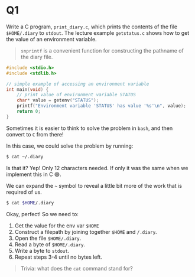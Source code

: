 Q1
==========================================

Write a C program, `print_diary.c`,
which prints the contents of the file `$HOME/.diary`
to `stdout`. The lecture example `getstatus.c` shows how
to get the value of an environment variable.

> `snprintf` is a convenient function for constructing
	the pathname of the diary file.

```c
#include <stdio.h>
#include <stdlib.h>

// simple example of accessing an environment variable
int main(void) {
    // print value of environment variable STATUS
    char* value = getenv("STATUS");
    printf("Environment variable 'STATUS' has value '%s'\n", value);
    return 0;
}
```

Sometimes it is easier to think to solve the problem
in `bash`, and then convert to `C` from there!

In this case, we could solve the problem by running:

```bash
$ cat ~/.diary
```

Is that it? Yep! Only 12 characters needed. If only
it was the same when we implement this in C 😄.

We can expand the `~` symbol to reveal a little bit
more of the work that is required of us.

```bash
$ cat $HOME/.diary
```

Okay, perfect! So we need to:

1. Get the value for the env var `$HOME`
2. Construct a filepath by joining together `$HOME` and `/.diary`.
3. Open the file `$HOME/.diary`.
3. Read a byte of `$HOME/.diary`.
4. Write a byte to `stdout`.
5. Repeat steps 3-4 until no bytes left.

> Trivia: what does the `cat` command stand for?
